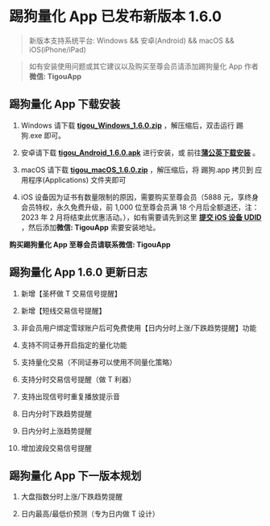 # 踢狗量化 App 已发布新版本 1.6.0

> 新版本支持系统平台: Windows && 安卓(Android) && macOS && iOS(iPhone/iPad)

> 如有安装使用问题或其它建议以及购买至尊会员请添加踢狗量化 App 作者**微信: TigouApp**

## 踢狗量化 App 下载安装

1. Windows 请下载 [**tigou_Windows_1.6.0.zip**](https://gitee.com/TiGou/tigou_quant/releases/download/1.6.0/tigou_Windows_1.6.0.zip) ，解压缩后，双击运行 踢狗.exe 即可。

1. 安卓请下载 [**tigou_Android_1.6.0.apk**](https://gitee.com/TiGou/tigou_quant/releases/download/1.6.0/tigou_Android_1.6.0.apk) 进行安装，或 前往[**蒲公英下载安装**](https://gitee.com/link?target=https%3A%2F%2Fwww.pgyer.com%2Ftigou_android) 。

1. macOS 请下载 [**tigou_macOS_1.6.0.zip**](https://gitee.com/TiGou/tigou_quant/releases/download/1.6.0/tigou_macOS_1.6.0.zip) ，解压缩后，将 踢狗.app 拷贝到 应用程序(Applications) 文件夹即可

1. iOS 设备因为证书有数量限制的原因，需要购买至尊会员（5888 元，享终身会员特权，永久免费升级，前 1,000 位至尊会员满 18 个月后全额退还，注：2023 年 2 月将结束此优惠活动。），如有需要请先到这里 [**提交 iOS 设备 UDID**](https://gitee.com/link?target=https%3A%2F%2Fwww.pgyer.com%2Ftools%2Fudid%3Fsl%3Dn7DO) ，然后添加**微信: TigouApp** 索要安装地址。

**购买踢狗量化 App 至尊会员请联系微信: TigouApp**

## 踢狗量化 App 1.6.0 更新日志

1. 新增【圣杯做 T 交易信号提醒】

1. 新增【短线交易信号提醒】

1. 非会员用户绑定雪球账户后可免费使用【日内分时上涨/下跌趋势提醒】功能

1. 支持不同证券开启指定的量化功能

1. 支持量化交易（不同证券可以使用不同量化策略）

1. 支持分时交易信号提醒（做 T 利器）

1. 支持出现信号时重复播放提示音

1. 日内分时下跌趋势提醒

1. 日内分时上涨趋势提醒

1. 增加波段交易信号提醒

## 踢狗量化 App 下一版本规划

1. 大盘指数分时上涨/下跌趋势提醒

1. 日内最高/最低价预测（专为日内做 T 设计）
